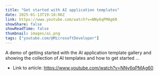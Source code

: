 ```yaml
---
title: "Get started with AI application templates"
date: 2025-01-13T19:18:06Z
link: https://www.youtube.com/watch?v=NNy6qPMAg60
showShare: false
showReadTime: false
thumbnail: images/ai.png
tags: ["youtube.com/@MicrosoftDeveloper"]
---
```

A demo of getting started with the AI application template gallery and showing the collection of AI templates and how to get started ...

- Link to article: https://www.youtube.com/watch?v=NNy6qPMAg60